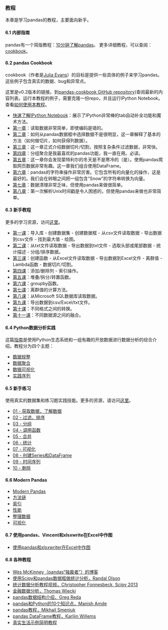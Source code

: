 ### 教程

本章是学习pandas的教程，主要面向新手。

#### 6.1 内部指南

pandas有一个简版教程：[10分钟了解pandas](http://pandas.pydata.org/pandas-docs/version/0.23/10min.html#min)。
更多详细教程，可以查阅：[cookbook](http://pandas.pydata.org/pandas-docs/version/0.23/cookbook.html#cookbook)。


#### 6.2 pandas Cookbook

cookbook（作者是[Julia Evans](https://jvns.ca/)）的目标是提供一些具体的例子来学习pandas。这些例子包含真实的数据、bug和异常点。

这里是v0.2版本的链接。到[pandas-cookbook GitHub repository](http://github.com/jvns/pandas-cookbook))查阅最新的内容列表。运行本教程的例子，需要克隆一份repo，并且运行IPython Notebook。查看[如何使用本教程](https://github.com/jvns/pandas-cookbook#how-to-use-this-cookbook)。

- [快速了解IPython Notebook](http://nbviewer.jupyter.org/github/jvns/pandas-cookbook/blob/v0.1/cookbook/A%20quick%20tour%20of%20IPython%20Notebook.ipynb)：展示了IPython非常棒的tab自动补全功能和魔术方法。
- [第一章](http://nbviewer.ipython.org/github/jvns/pandas-cookbook/blob/v0.1/cookbook/Chapter%201%20-%20Reading%20from%20a%20CSV.ipynb)：读取数据非常简单，即使编码是错的。
- [第二章](http://nbviewer.ipython.org/github/jvns/pandas-cookbook/blob/v0.1/cookbook/Chapter%202%20-%20Selecting%20data%20&%20finding%20the%20most%20common%20complaint%20type.ipynb)：如何从pandas数据框中选择数据不是很明显，这一章解释了基本的方法（如何做切片，如何获得列数据）。
- [第三章](http://nbviewer.jupyter.org/github/jvns/pandas-cookbook/blob/v0.1/cookbook/Chapter%203%20-%20Which%20borough%20has%20the%20most%20noise%20complaints%3F%20%28or%2C%20more%20selecting%20data%29.ipynb)：这一章正式介绍数据切片/切割，按照复杂条件过滤数据，非常快。
- [第四章](http://nbviewer.ipython.org/github/jvns/pandas-cookbook/blob/v0.1/cookbook/Chapter%204%20-%20Find%20out%20on%20which%20weekday%20people%20bike%20the%20most%20with%20groupby%20and%20aggregate.ipynb)：分组聚合是我最喜欢的pandas功能，我一直在用。必读。
- [第五章](http://nbviewer.jupyter.org/github/jvns/pandas-cookbook/blob/v0.1/cookbook/Chapter%205%20-%20Combining%20dataframes%20and%20scraping%20Canadian%20weather%20data.ipynb)：这一章你会发现蒙特利尔的冬天是不是寒冷的（是）。使用pandas爬取网页数据非常有趣。这一章我们组合使用DataFrame。
- [第六章](http://nbviewer.jupyter.org/github/jvns/pandas-cookbook/blob/v0.1/cookbook/Chapter%206%20-%20String%20operations%21%20Which%20month%20was%20the%20snowiest%3F.ipynb)：pandas的字符串操作非常厉害。它包含所有的向量化的操作，这是最好的。我们会在转眼之间把一组包含“Snow”的字符串转换为向量。
- [第七章](http://nbviewer.jupyter.org/github/jvns/pandas-cookbook/blob/v0.1/cookbook/Chapter%207%20-%20Cleaning%20up%20messy%20data.ipynb)：数据清理非常乏味，但使用pandas来做很简单。
- [第八章](http://nbviewer.jupyter.org/github/jvns/pandas-cookbook/blob/v0.1/cookbook/Chapter%208%20-%20How%20to%20deal%20with%20timestamps.ipynb)：第一次解析Unix时间戳是令人困惑的，但使用pandas来做也非常简单。

#### 6.3 新手教程

更多的学习资源，访问[这里](https://bitbucket.org/hrojas/learn-pandas)。
- [第一课](http://nbviewer.jupyter.org/urls/bitbucket.org/hrojas/learn-pandas/raw/master/lessons/01%20-%20Lesson.ipynb)：导入库 - 创建数据集 - 创建数据框 - 从csv文件读取数据 - 导出数据到csv文件 - 找到最大值 - 绘图。 
- [第二课](http://nbviewer.jupyter.org/urls/bitbucket.org/hrojas/learn-pandas/raw/master/lessons/01%20-%20Lesson.ipynb)：从txt文件读取数据 - 导出数据到txt文件 - 选取头部或尾部数据 - 统计描述 - 分组/排序数据。
- [第三课](http://nbviewer.jupyter.org/urls/bitbucket.org/hrojas/learn-pandas/raw/master/lessons/03%20-%20Lesson.ipynb)：创建函数 - 从Excel文件读取数据 - 导出数据到Excel文件 - 离群值 - Lambda函数 - 数据切片/切割。
- [第四课](http://nbviewer.jupyter.org/urls/bitbucket.org/hrojas/learn-pandas/raw/master/lessons/04%20-%20Lesson.ipynb)：添加/删除列 - 索引操作。
- [第五课](http://nbviewer.jupyter.org/urls/bitbucket.org/hrojas/learn-pandas/raw/master/lessons/05%20-%20Lesson.ipynb)：堆叠/拆分/转置函数。
- [第六课](http://nbviewer.jupyter.org/urls/bitbucket.org/hrojas/learn-pandas/raw/master/lessons/06%20-%20Lesson.ipynb)：groupby函数。
- [第七课](http://nbviewer.jupyter.org/urls/bitbucket.org/hrojas/learn-pandas/raw/master/lessons/07%20-%20Lesson.ipynb)：离群值的计算方法。
- [第八课](http://nbviewer.jupyter.org/urls/bitbucket.org/hrojas/learn-pandas/raw/master/lessons/08%20-%20Lesson.ipynb)：从Microsoft SQL数据库读取数据。
- [第九课](http://nbviewer.jupyter.org/urls/bitbucket.org/hrojas/learn-pandas/raw/master/lessons/09%20-%20Lesson.ipynb)：导出数据到csv/Excel/txt文件。
- [第十课](http://nbviewer.jupyter.org/urls/bitbucket.org/hrojas/learn-pandas/raw/master/lessons/10%20-%20Lesson.ipynb)：不同格式之间的转换。
- [第十一课](http://nbviewer.jupyter.org/urls/bitbucket.org/hrojas/learn-pandas/raw/master/lessons/11%20-%20Lesson.ipynb)：不同数据源之间的融合。


#### 6.4 Python数据分析实践

这篇[指南](http://wavedatalab.github.io/datawithpython/)是使用Python生态系统和一组有趣的开放数据进行数据分析的综合介绍。教程分为四个主题：
- [数据规整](http://wavedatalab.github.io/datawithpython/munge.html)
- [数据聚合](http://wavedatalab.github.io/datawithpython/aggregate.html)
- [数据可视化](http://wavedatalab.github.io/datawithpython/visualize.html)
- [实践序列](http://wavedatalab.github.io/datawithpython/timeseries.html)

#### 6.5 新手练习
使用真实的数据集和练习题实践技能。更多的资源，请访问[这里](https://github.com/guipsamora/pandas_exercises)。
- [01 - 获取数据，了解数据](https://github.com/guipsamora/pandas_exercises/tree/master/01_Getting_%26_Knowing_Your_Data)
- [02 - 过滤、排序](https://github.com/guipsamora/pandas_exercises/tree/master/02_Filtering_%26_Sorting)
- [03 - 分组](https://github.com/guipsamora/pandas_exercises/tree/master/03_Grouping)
- [04 - 调用函数](https://github.com/guipsamora/pandas_exercises/tree/master/04_Apply)
- [05 - 合并](https://github.com/guipsamora/pandas_exercises/tree/master/05_Merge)
- [06 - 统计](https://github.com/guipsamora/pandas_exercises/tree/master/06_Stats)
- [07 - 可视化](https://github.com/guipsamora/pandas_exercises/tree/master/07_Visualization)
- [08 - 创建Series和DataFrame](https://github.com/guipsamora/pandas_exercises/tree/master/08_Creating_Series_and_DataFrames/Pokemon)
- [09 - 时间序列](https://github.com/guipsamora/pandas_exercises/tree/master/09_Time_Series)
- [10 - 删除](https://github.com/guipsamora/pandas_exercises/tree/master/10_Deleting)

#### 6.6 Modern Pandas
- [Modern Pandas](http://tomaugspurger.github.io/modern-1-intro.html)
- [方法链](http://tomaugspurger.github.io/method-chaining.html)
- [索引](http://tomaugspurger.github.io/modern-3-indexes.html)
- [性能](http://tomaugspurger.github.io/modern-4-performance.html)
- [整理数据](http://tomaugspurger.github.io/modern-5-tidy.html)
- [可视化](http://tomaugspurger.github.io/modern-6-visualization.html)

#### 6.7 使用pandas、Vincent和xlsxwrite在Excel中作图

- [使用pandas和xlsxwriter在Excel中作图](https://pandas-xlsxwriter-charts.readthedocs.io/)

#### 6.8 各种教程

- [Wes McKinney（pandas“独裁者”）的博客](http://blog.wesmckinney.com/)
- [使用Scipy和pandas数据框做统计分析，Randal Olson](http://www.randalolson.com/2012/08/06/statistical-analysis-made-easy-in-python/)
- [统计数据分析教程视频，Christopher Fonnesbeck, Scipy 2013](http://conference.scipy.org/scipy2013/tutorial_detail.php?id=109)
- [金融数据分析，Thomas Wiecki](http://nbviewer.ipython.org/github/twiecki/financial-analysis-python-tutorial/blob/master/1.%20Pandas%20Basics.ipynb)
- [pandas数据结构介绍，Greg Reda](http://www.gregreda.com/2013/10/26/intro-to-pandas-data-structures/)
- [pandas和Python的10个知识点，Manish Amde](http://manishamde.github.io/blog/2013/03/07/pandas-and-python-top-10/)
- [pandas教程，Mikhail Smeniuk](http://www.bearrelroll.com/2013/05/python-pandas-tutorial)
- [pandas DataFrame教程，Karlijn Willems](http://www.datacamp.com/community/tutorials/pandas-tutorial-dataframe-python)
- [真实生活示例简明教程](https://tutswiki.com/pandas-cookbook/chapter1/)
